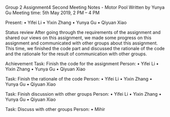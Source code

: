 Group 2  Assignment4 Second Meeting Notes - Motor Pool
Written by Yunya Gu 
Meeting time: 5th May 2019, 2 PM – 4 PM

Present: 
• Yifei Li
• Yixin Zhang
• Yunya Gu
• Qiyuan Xiao



Status review 
After going through the requirements of the assignment and shared our views on this assignment, 
we made some progress on this assignment and communicated with other groups about this assignment. 
This time, we finished the code part and discussed the rationale of the code and the rationale for 
the result of communication with other groups. 

Achievement 
Task: Finish the code for the assignment
Person: • Yifei Li  • Yixin Zhang • Yunya Gu • Qiyuan Xiao

Task: Finish the rationale of the code
Person: • Yifei Li  • Yixin Zhang • Yunya Gu • Qiyuan Xiao

Task: Finish discussion with other groups
Person: • Yifei Li  • Yixin Zhang • Yunya Gu • Qiyuan Xiao

Task: Discuss with other groups
Person: • Mihir



